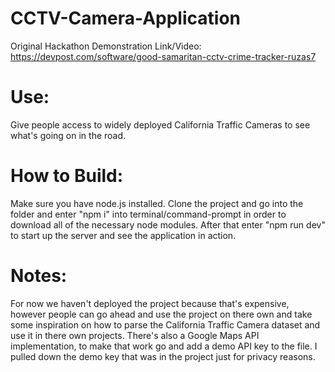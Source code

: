 # CCTV-Camera-Application
Original Hackathon Demonstration Link/Video: https://devpost.com/software/good-samaritan-cctv-crime-tracker-ruzas7

# Use:
Give people access to widely deployed California Traffic Cameras to see what's going on in the road.

# How to Build:
Make sure you have node.js installed. Clone the project and go into the folder and enter "npm i" into terminal/command-prompt in order to download all of the necessary node modules. After that enter "npm run dev" to start up the server and see the application in action.

# Notes:
For now we haven't deployed the project because that's expensive, however people can go ahead and use the project on there own and take some inspiration on how to parse the California Traffic Camera dataset and use it in there own projects. There's also a Google Maps API implementation, to make that work go and add a demo API key to the file. I pulled down the demo key that was in the project just for privacy reasons. 
